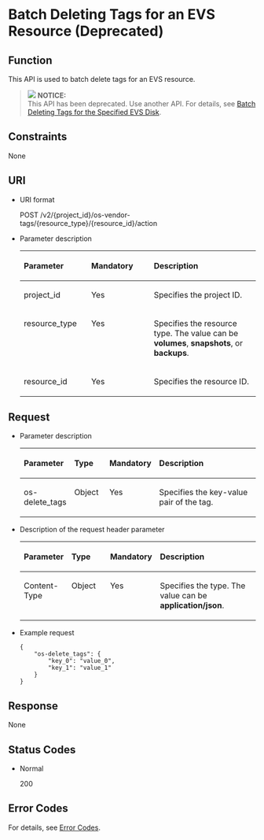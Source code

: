 # Batch Deleting Tags for an EVS Resource \(Deprecated\)<a name="evs_04_2037"></a>

## Function<a name="section17386310104128"></a>

This API is used to batch delete tags for an EVS resource.

>![](/images/icon-notice.gif) **NOTICE:**   
>This API has been deprecated. Use another API. For details, see  [Batch Deleting Tags for the Specified EVS Disk](batch-deleting-tags-for-the-specified-evs-disk.md).  

## Constraints<a name="section58153866104128"></a>

None

## URI<a name="section48475837104128"></a>

-   URI format

    POST /v2/\{project\_id\}/os-vendor-tags/\{resource\_type\}/\{resource\_id\}/action

-   Parameter description

    <a name="table28484833104128"></a>
    <table><thead align="left"><tr id="row60547305104128"><th class="cellrowborder" valign="top" width="28.57%" id="mcps1.1.4.1.1"><p id="p5384679104128"><a name="p5384679104128"></a><a name="p5384679104128"></a>Parameter</p>
    </th>
    <th class="cellrowborder" valign="top" width="26.529999999999998%" id="mcps1.1.4.1.2"><p id="p33505894104128"><a name="p33505894104128"></a><a name="p33505894104128"></a>Mandatory</p>
    </th>
    <th class="cellrowborder" valign="top" width="44.9%" id="mcps1.1.4.1.3"><p id="p29622926104128"><a name="p29622926104128"></a><a name="p29622926104128"></a>Description</p>
    </th>
    </tr>
    </thead>
    <tbody><tr id="row50646790104128"><td class="cellrowborder" valign="top" width="28.57%" headers="mcps1.1.4.1.1 "><p id="p8749302104128"><a name="p8749302104128"></a><a name="p8749302104128"></a>project_id</p>
    </td>
    <td class="cellrowborder" valign="top" width="26.529999999999998%" headers="mcps1.1.4.1.2 "><p id="p37604871104128"><a name="p37604871104128"></a><a name="p37604871104128"></a>Yes</p>
    </td>
    <td class="cellrowborder" valign="top" width="44.9%" headers="mcps1.1.4.1.3 "><p id="p26095712104128"><a name="p26095712104128"></a><a name="p26095712104128"></a>Specifies the project ID.</p>
    </td>
    </tr>
    <tr id="row40869685152038"><td class="cellrowborder" valign="top" width="28.57%" headers="mcps1.1.4.1.1 "><p id="p33171521152058"><a name="p33171521152058"></a><a name="p33171521152058"></a>resource_type</p>
    </td>
    <td class="cellrowborder" valign="top" width="26.529999999999998%" headers="mcps1.1.4.1.2 "><p id="p2538652152058"><a name="p2538652152058"></a><a name="p2538652152058"></a>Yes</p>
    </td>
    <td class="cellrowborder" valign="top" width="44.9%" headers="mcps1.1.4.1.3 "><p id="p42707547152038"><a name="p42707547152038"></a><a name="p42707547152038"></a>Specifies the resource type. The value can be <strong id="b842352706193556"><a name="b842352706193556"></a><a name="b842352706193556"></a>volumes</strong>, <strong id="b84235270619367"><a name="b84235270619367"></a><a name="b84235270619367"></a>snapshots</strong>, or <strong id="b842352706193615"><a name="b842352706193615"></a><a name="b842352706193615"></a>backups</strong>.</p>
    </td>
    </tr>
    <tr id="row255647152042"><td class="cellrowborder" valign="top" width="28.57%" headers="mcps1.1.4.1.1 "><p id="p38738380152058"><a name="p38738380152058"></a><a name="p38738380152058"></a>resource_id</p>
    </td>
    <td class="cellrowborder" valign="top" width="26.529999999999998%" headers="mcps1.1.4.1.2 "><p id="p50801043152058"><a name="p50801043152058"></a><a name="p50801043152058"></a>Yes</p>
    </td>
    <td class="cellrowborder" valign="top" width="44.9%" headers="mcps1.1.4.1.3 "><p id="p33198438152042"><a name="p33198438152042"></a><a name="p33198438152042"></a>Specifies the resource ID.</p>
    </td>
    </tr>
    </tbody>
    </table>


## Request<a name="section33377962104128"></a>

-   Parameter description

    <a name="table16590896104128"></a>
    <table><thead align="left"><tr id="row60389002104128"><th class="cellrowborder" valign="top" width="17.169999999999998%" id="mcps1.1.5.1.1"><p id="p59671014104128"><a name="p59671014104128"></a><a name="p59671014104128"></a>Parameter</p>
    </th>
    <th class="cellrowborder" valign="top" width="15.15%" id="mcps1.1.5.1.2"><p id="p1513999104128"><a name="p1513999104128"></a><a name="p1513999104128"></a>Type</p>
    </th>
    <th class="cellrowborder" valign="top" width="20.72%" id="mcps1.1.5.1.3"><p id="p55525100104128"><a name="p55525100104128"></a><a name="p55525100104128"></a>Mandatory</p>
    </th>
    <th class="cellrowborder" valign="top" width="46.96%" id="mcps1.1.5.1.4"><p id="p1239270104128"><a name="p1239270104128"></a><a name="p1239270104128"></a>Description</p>
    </th>
    </tr>
    </thead>
    <tbody><tr id="row33272036104128"><td class="cellrowborder" valign="top" width="17.169999999999998%" headers="mcps1.1.5.1.1 "><p id="p5523053015488"><a name="p5523053015488"></a><a name="p5523053015488"></a>os-delete_tags</p>
    </td>
    <td class="cellrowborder" valign="top" width="15.15%" headers="mcps1.1.5.1.2 "><p id="p59805966104128"><a name="p59805966104128"></a><a name="p59805966104128"></a>Object</p>
    </td>
    <td class="cellrowborder" valign="top" width="20.72%" headers="mcps1.1.5.1.3 "><p id="p12445066104128"><a name="p12445066104128"></a><a name="p12445066104128"></a>Yes</p>
    </td>
    <td class="cellrowborder" valign="top" width="46.96%" headers="mcps1.1.5.1.4 "><p id="p1417386104128"><a name="p1417386104128"></a><a name="p1417386104128"></a>Specifies the key-value pair of the tag.</p>
    </td>
    </tr>
    </tbody>
    </table>

-   Description of the request header parameter

    <a name="evs_04_2036_table2028154215261"></a>
    <table><thead align="left"><tr id="evs_04_2036_row5873922415261"><th class="cellrowborder" valign="top" width="17.23%" id="mcps1.1.5.1.1"><p id="evs_04_2036_p1076316158116"><a name="evs_04_2036_p1076316158116"></a><a name="evs_04_2036_p1076316158116"></a>Parameter</p>
    </th>
    <th class="cellrowborder" valign="top" width="17.49%" id="mcps1.1.5.1.2"><p id="evs_04_2036_p1398844406"><a name="evs_04_2036_p1398844406"></a><a name="evs_04_2036_p1398844406"></a>Type</p>
    </th>
    <th class="cellrowborder" valign="top" width="18.240000000000002%" id="mcps1.1.5.1.3"><p id="evs_04_2036_p69908410015"><a name="evs_04_2036_p69908410015"></a><a name="evs_04_2036_p69908410015"></a>Mandatory</p>
    </th>
    <th class="cellrowborder" valign="top" width="47.04%" id="mcps1.1.5.1.4"><p id="evs_04_2036_p1727312315261"><a name="evs_04_2036_p1727312315261"></a><a name="evs_04_2036_p1727312315261"></a>Description</p>
    </th>
    </tr>
    </thead>
    <tbody><tr id="evs_04_2036_row5694570715261"><td class="cellrowborder" valign="top" width="17.23%" headers="mcps1.1.5.1.1 "><p id="evs_04_2036_p4919953115261"><a name="evs_04_2036_p4919953115261"></a><a name="evs_04_2036_p4919953115261"></a>Content-Type</p>
    </td>
    <td class="cellrowborder" valign="top" width="17.49%" headers="mcps1.1.5.1.2 "><p id="evs_04_2036_p209931941909"><a name="evs_04_2036_p209931941909"></a><a name="evs_04_2036_p209931941909"></a>Object</p>
    </td>
    <td class="cellrowborder" valign="top" width="18.240000000000002%" headers="mcps1.1.5.1.3 "><p id="evs_04_2036_p399418412010"><a name="evs_04_2036_p399418412010"></a><a name="evs_04_2036_p399418412010"></a>Yes</p>
    </td>
    <td class="cellrowborder" valign="top" width="47.04%" headers="mcps1.1.5.1.4 "><p id="evs_04_2036_p2823169515261"><a name="evs_04_2036_p2823169515261"></a><a name="evs_04_2036_p2823169515261"></a>Specifies the type. The value can be <strong id="evs_04_2036_b842352706194129"><a name="evs_04_2036_b842352706194129"></a><a name="evs_04_2036_b842352706194129"></a>application/json</strong>.</p>
    </td>
    </tr>
    </tbody>
    </table>


-   Example request

    ```
    {
        "os-delete_tags": {
            "key_0": "value_0", 
            "key_1": "value_1"
        }
    }
    ```


## Response<a name="section26860493104128"></a>

None

## Status Codes<a name="section46084594151835"></a>

-   Normal

    200


## Error Codes<a name="section431317151242"></a>

For details, see  [Error Codes](error-codes.md).

